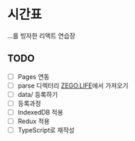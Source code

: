 # 시간표

...를 빙자한 리액트 연습장

## TODO

- [ ] Pages 연동
- [ ] parse 디렉터리 [ZEGO.LIFE](https://github.com/JedBeom/zego.life)에서 가져오기
- [ ] data/ 등록하기
- [ ] 등록과정
- [ ] IndexedDB 적용
- [ ] Redux 적용
- [ ] TypeScript로 재작성